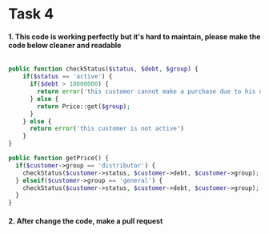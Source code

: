 # Task 4

#### 1. This code is working perfectly but it's hard to maintain, please make the code below cleaner and readable

```php

public function checkStatus($status, $debt, $group) {
    if($status == 'active') {
      if($debt > 10000000) {
        return error('this customer cannot make a purchase due to his debt over limit');
      } else {
        return Price::get($group);
      }
    } else {
      return error('this customer is not active')
    }
}

public function getPrice() {
  if($customer->group == 'distributor') {
    checkStatus($customer->status, $customer->debt, $customer->group);
  } elseif($customer->group == 'general') {
    checkStatus($customer->status, $customer->debt, $customer->group);
  }
}
```

#### 2. After change the code, make a pull request
